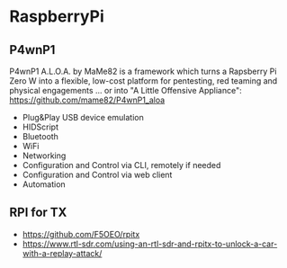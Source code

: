 # RaspberryPi

## P4wnP1
P4wnP1 A.L.O.A. by MaMe82 is a framework which turns a Rapsberry Pi Zero W into a flexible, low-cost platform for pentesting, red teaming and physical engagements ... or into "A Little Offensive Appliance": https://github.com/mame82/P4wnP1_aloa

- Plug&Play USB device emulation
- HIDScript
- Bluetooth
- WiFi
- Networking
- Configuration and Control via CLI, remotely if needed
- Configuration and Control via web client
- Automation

## RPI for TX
- https://github.com/F5OEO/rpitx
- https://www.rtl-sdr.com/using-an-rtl-sdr-and-rpitx-to-unlock-a-car-with-a-replay-attack/
